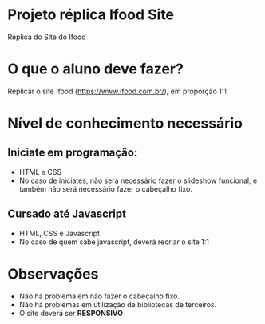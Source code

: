 # Projeto réplica Ifood Site
Réplica do Site do Ifood

# O que o aluno deve fazer?
Replicar o site Ifood (https://www.ifood.com.br/), em proporção 1:1

# Nível de conhecimento necessário

## Iniciate em programação:
  - HTML e CSS
  - No caso de iniciates, não será necessário fazer o slideshow funcional, e também não será necessário fazer o cabeçalho fixo.
  
## Cursado até Javascript
  - HTML, CSS e Javascript
  - No caso de quem sabe javascript, deverá recriar o site 1:1
  
  
 # Observações
 - Não há problema em não fazer o cabeçalho fixo.
 - Não há problemas em utilização de bibliotecas de terceiros.
 - O site deverá ser **RESPONSIVO**
  

  


